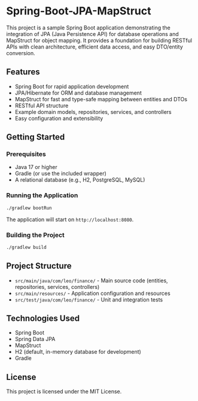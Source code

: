 # Spring-Boot-JPA-MapStruct

This project is a sample Spring Boot application demonstrating the integration of JPA (Java Persistence API) for database operations and MapStruct for object mapping. It provides a foundation for building RESTful APIs with clean architecture, efficient data access, and easy DTO/entity conversion.

## Features

- Spring Boot for rapid application development
- JPA/Hibernate for ORM and database management
- MapStruct for fast and type-safe mapping between entities and DTOs
- RESTful API structure
- Example domain models, repositories, services, and controllers
- Easy configuration and extensibility

## Getting Started

### Prerequisites

- Java 17 or higher
- Gradle (or use the included wrapper)
- A relational database (e.g., H2, PostgreSQL, MySQL)

### Running the Application

```bash
./gradlew bootRun
```

The application will start on `http://localhost:8080`.

### Building the Project

```bash
./gradlew build
```

## Project Structure

- `src/main/java/com/leo/finance/` - Main source code (entities, repositories, services, controllers)
- `src/main/resources/` - Application configuration and resources
- `src/test/java/com/leo/finance/` - Unit and integration tests

## Technologies Used

- Spring Boot
- Spring Data JPA
- MapStruct
- H2 (default, in-memory database for development)
- Gradle

## License

This project is licensed under the MIT License.

